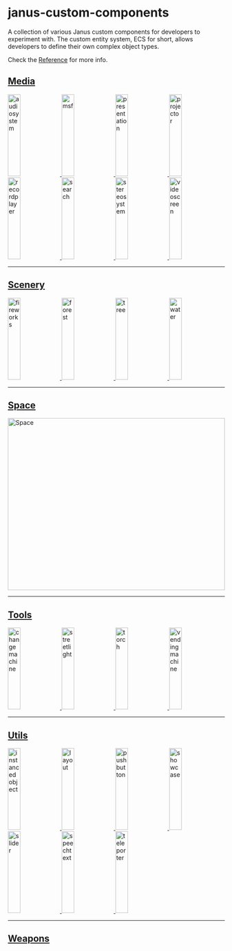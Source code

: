 # janus-custom-components

A collection of various Janus custom components for developers to experiment with. The custom entity system, ECS for short, allows developers to define their own complex object types.

Check the [Reference](https://github.com/jbaicoianu/janusweb/wiki/Scripting-Support-2.0) for more info.


## [Media](https://github.com/madjin/janus-custom-components/blob/master/media/index.md)

<a href="https://github.com/madjin/janus-custom-components/blob/master/media/index.md#audiosystem">
  <img alt="audiosystem" target="_blank" src="https://i.imgur.com/hRG420Y.jpg" height="190" width="24%">
</a>
<a href="https://github.com/madjin/janus-custom-components/blob/master/media/index.md#msf">
  <img alt="msf" target="_blank" src="https://i.imgur.com/MLTw2cc.jpg" height="190" width="24%">
</a>
<a href="https://github.com/madjin/janus-custom-components/blob/master/media/index.md#presentation">
  <img alt="presentation" target="_blank" src="https://i.imgur.com/YwRPjE7.jpg" height="190" width="24%">
</a>
<a href="https://github.com/madjin/janus-custom-components/blob/master/media/index.md#projector">
  <img alt="projector" target="_blank" src="https://i.imgur.com/LWTge35.jpg" height="190" width="24%">
</a>
<a href="https://github.com/madjin/janus-custom-components/blob/master/media/index.md#recordplayer">
  <img alt="recordplayer" target="_blank" src="https://i.imgur.com/gp57p35.jpg" height="190" width="24%">
</a>
<a href="https://github.com/madjin/janus-custom-components/blob/master/media/index.md#search">
  <img alt="search" target="_blank" src="https://i.imgur.com/aX9JBBB.jpg" height="190" width="24%">
</a>
<a href="https://github.com/madjin/janus-custom-components/blob/master/media/index.md#stereosystem">
  <img alt="stereosystem" target="_blank" src="https://i.imgur.com/e5myvoa.jpg" height="190" width="24%">
</a>
<a href="https://github.com/madjin/janus-custom-components/blob/master/media/index.md#videoscreen">
  <img alt="videoscreen" target="_blank" src="https://i.imgur.com/t5x8rxN.jpg" height="190" width="24%">
</a>

---

## [Scenery](https://github.com/madjin/janus-custom-components/blob/master/scenery/index.md)


<a href="https://github.com/madjin/janus-custom-components/blob/master/scenery/index.md#fireworks">
  <img alt="fireworks" target="_blank" src="https://i.imgur.com/u2CfwkY.gif" height="190" width="24%">
</a>
<a href="https://github.com/madjin/janus-custom-components/blob/master/scenery/index.md#forest">
  <img alt="forest" target="_blank" src="https://i.imgur.com/AsXKahc.jpg" height="190" width="24%">
</a>
<a href="https://github.com/madjin/janus-custom-components/blob/master/scenery/index.md#tree">
  <img alt="tree" target="_blank" src="https://i.imgur.com/039TxZW.jpg" height="190" width="24%">
</a>
<a href="https://github.com/madjin/janus-custom-components/blob/master/scenery/index.md#water">
  <img alt="water" target="_blank" src="https://i.imgur.com/iBCZi4q.jpg" height="190" width="24%">
</a>


---

## [Space](https://github.com/madjin/janus-custom-components/blob/master/space/index.md)


<a href="https://github.com/madjin/janus-custom-components/blob/master/space/index.md#space">
  <img alt="Space" target="_blank" src="https://i.imgur.com/dNwpMt6.jpg" height="400" width="100%">
</a>

---

## [Tools](https://github.com/madjin/janus-custom-components/blob/master/tools/index.md)

<a href="https://github.com/madjin/janus-custom-components/blob/master/tools/index.md#changemachine">
  <img alt="changemachine" target="_blank" src="https://i.imgur.com/Iq2gYXb.jpg" height="190" width="24%">
</a>
<a href="https://github.com/madjin/janus-custom-components/blob/master/tools/index.md#streetlight">
  <img alt="streetlight" target="_blank" src="https://i.imgur.com/m0ZRWvI.jpg" height="190" width="24%">
</a>
<a href="https://github.com/madjin/janus-custom-components/blob/master/tools/index.md#torch">
  <img alt="torch" target="_blank" src="https://i.imgur.com/jPwMkei.jpg" height="190" width="24%">
</a>
<a href="https://github.com/madjin/janus-custom-components/blob/master/tools/index.md#vendingmachine">
  <img alt="vendingmachine" target="_blank" src="https://i.imgur.com/XtkRRes.jpg" height="190" width="24%">
</a>

---

## [Utils](https://github.com/madjin/janus-custom-components/blob/master/utils/index.md)

<a href="https://github.com/madjin/janus-custom-components/blob/master/utils/index.md#instancedobject">
  <img alt="instancedobject" target="_blank" src="https://i.imgur.com/KPt5TYH.jpg" height="190" width="24%">
</a>
<a href="https://github.com/madjin/janus-custom-components/blob/master/utils/index.md#layout">
  <img alt="layout" target="_blank" src="https://i.imgur.com/e7Wm1A6.jpg" height="190" width="24%">
</a>
<a href="https://github.com/madjin/janus-custom-components/blob/master/utils/index.md#pushbutton">
  <img alt="pushbutton" target="_blank" src="https://i.imgur.com/BuRhkkX.gif" height="190" width="24%">
</a>
<a href="https://github.com/madjin/janus-custom-components/blob/master/utils/index.md#showcase">
  <img alt="showcase" target="_blank" src="https://i.imgur.com/bolzZyW.jpg" height="190" width="24%">
</a>
<a href="https://github.com/madjin/janus-custom-components/blob/master/utils/index.md#slider">
  <img alt="slider" target="_blank" src="https://i.imgur.com/kA6eBS7.gif" height="190" width="24%">
</a>
<a href="https://github.com/madjin/janus-custom-components/blob/master/utils/index.md#speechtext">
  <img alt="speechtext" target="_blank" src="https://i.imgur.com/37acD67.jpg" height="190" width="24%">
</a>
<a href="https://github.com/madjin/janus-custom-components/blob/master/utils/index.md#teleporter">
  <img alt="teleporter" target="_blank" src="https://i.imgur.com/xcRoKvQ.gif" height="190" width="24%">
</a>

---

## [Weapons](https://github.com/madjin/janus-custom-components/blob/master/weapons/index.md)

